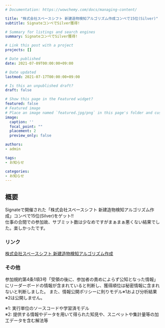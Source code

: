 ```yaml
---
# Documentation: https://wowchemy.com/docs/managing-content/

title: "株式会社スペースシフト 新建造物検知アルゴリズム作成コンペで15位(Silver)"
subtitle: SignateコンペでSilver獲得!

# Summary for listings and search engines
summary: SignateコンペでSilver獲得!

# Link this post with a project
projects: []

# Date published
date: 2021-07-09T00:00:00+09:00

# Date updated
lastmod: 2021-07-17T00:00:00+09:00

# Is this an unpublished draft?
draft: false

# Show this page in the Featured widget?
featured: false
# Featured image
# Place an image named `featured.jpg/png` in this page's folder and customize its options here.
image:
  caption: ''
  focal_point: ""
  placement: 2
  preview_only: false

authors:
- admin

tags:
- お知らせ

categories:
- お知らせ
---
```


## 概要
Signateで開催された「株式会社スペースシフト 新建造物検知アルゴリズム作成」コンペで15位(Silver)をゲット!!  
仕事の合間での参加故、サブミット数は少なめですがまぁまぁ悪くない結果でした。楽しかったです。

### リンク
[株式会社スペースシフト 新建造物検知アルゴリズム作成](https://signate.jp/competitions/465) 

### その他
参加規約第4条1項3号「受領の後に、参加者の責めによらず公知となった情報」にリーダーボードの情報が含まれていると判断し、獲得順位は秘密情報に含まれないと判断しました。
また、情報公開ポリシーに則りモデル※1および分析結果※2は公開しません。  


※1: 実行単位のソースコードや学習済モデル  
※2: 提供する情報やデータを用いて得られた知見や、スニペットや集計量等の加工データを含む解法等
